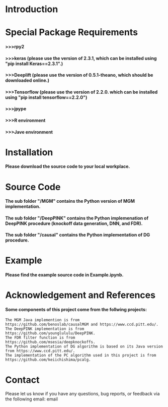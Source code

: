 
# Introduction

#### 

# Special Package Requirements

#### >>>rpy2
#### >>>keras (please use the version of 2.3.1, which can be installed using "pip install Keras==2.3.1".)
#### >>>Deeplift (please use the version of 0.5.1-theano, which should be downloaded online.)
#### >>>Tensorflow (please use the version of 2.2.0. which can be installed using "pip install tensorflow==2.2.0")
#### >>>jpype
#### >>>R environment
#### >>>Jave environment

# Installation

#### Please download the source code to your local workplace.

# Source Code 

#### The sub folder "/MGM" contains the Python version of MGM implementation.
#### The sub folder "/DeepPINK" contains the Python implemenation of DeepPINK procedure (knockoff data generation, DNN, and FDR).
#### The sub folder "/causal" contains the Python implementation of DG procedure.

# Example

#### Please find the example source code in Example.ipynb.

# Acknowledgement and References

#### Some components of this project come from the follwing projects:
    The MGM Java implemention is from https://github.com/benoslab/causalMGM and https://www.ccd.pitt.edu/.
    The DeepPINK implementation is from https://github.com/younglululu/DeepPINK.
    The FDR filter function is from https://github.com/msesia/deepknockoffs.
    The Python implementation of DG algorithm is based on its Java version from https://www.ccd.pitt.edu/.
    The implementation of the PC algorithm used in this project is from https://github.com/keiichishima/pcalg.

# Contact

Please let us know if you have any questions, bug reports, or feedback via the following email:
    email

